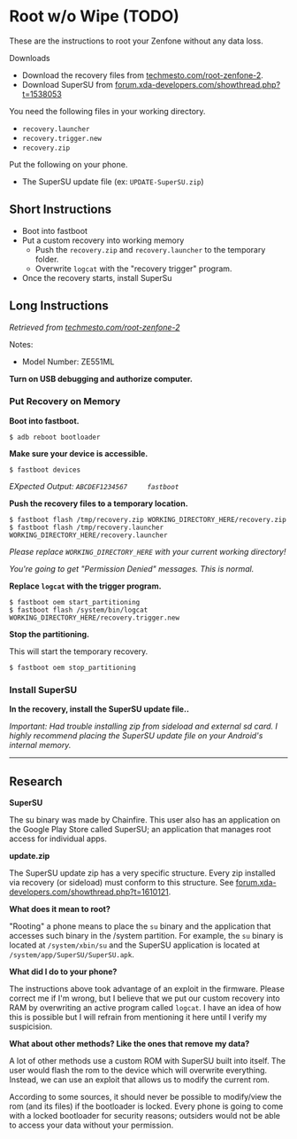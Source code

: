 # Root w/o Wipe (TODO)

These are the instructions to root your Zenfone without any data loss.

Downloads
* Download the recovery files from [techmesto.com/root-zenfone-2](https://www.techmesto.com/root-zenfone-2/).
* Download SuperSU from [forum.xda-developers.com/showthread.php?t=1538053](http://forum.xda-developers.com/showthread.php?t=1538053)

You need the following files in your working directory.
* `recovery.launcher`
* `recovery.trigger.new`
* `recovery.zip`

Put the following on your phone.
* The SuperSU update file (ex: `UPDATE-SuperSU.zip`)

## Short Instructions

* Boot into fastboot
* Put a custom recovery into working memory
  * Push the `recovery.zip` and `recovery.launcher` to the temporary folder.
  * Overwrite `logcat` with the "recovery trigger" program.
* Once the recovery starts, install SuperSu

## Long Instructions

*Retrieved from [techmesto.com/root-zenfone-2](https://www.techmesto.com/root-zenfone-2/)*

Notes:
 * Model Number: ZE551ML

**Turn on USB debugging and authorize computer.**

### Put Recovery on Memory

**Boot into fastboot.**
```
$ adb reboot bootloader
```

**Make sure your device is accessible.**
```
$ fastboot devices
```
*EXpected Output: `ABCDEF1234567     fastboot`*

**Push the recovery files to a temporary location.**
```
$ fastboot flash /tmp/recovery.zip WORKING_DIRECTORY_HERE/recovery.zip
$ fastboot flash /tmp/recovery.launcher WORKING_DIRECTORY_HERE/recovery.launcher
```
*Please replace `WORKING_DIRECTORY_HERE` with your current working directory!*

*You're going to get "Permission Denied" messages. This is normal.*

**Replace `logcat` with the trigger program.**
```
$ fastboot oem start_partitioning
$ fastboot flash /system/bin/logcat WORKING_DIRECTORY_HERE/recovery.trigger.new
```

**Stop the partitioning.**

This will start the temporary recovery.
```
$ fastboot oem stop_partitioning
```

### Install SuperSU

**In the recovery, install the SuperSU update file..**

*Important: Had trouble installing zip from sideload and external sd card. I highly recommend placing the SuperSU update file on your Android's internal memory.*

---

## Research

**SuperSU**

The su binary was made by Chainfire. This user also has an application on the Google Play Store called SuperSU; an application that manages root access for individual apps.

**update.zip**

The SuperSU update zip has a very specific structure. Every zip installed via recovery (or sideload) must conform to this structure. See [forum.xda-developers.com/showthread.php?t=1610121](https://forum.xda-developers.com/showthread.php?t=1610121).

**What does it mean to root?**

"Rooting" a phone means to place the `su` binary and the application that accesses such binary in the /system partition. For example, the `su` binary is located at `/system/xbin/su` and the SuperSU application is located at `/system/app/SuperSU/SuperSU.apk`.

**What did I do to your phone?**

The instructions above took advantage of an exploit in the firmware. Please correct me if I'm wrong, but I believe that we put our custom recovery into RAM by overwriting an active program called `logcat`. I have an idea of how this is possible but I will refrain from mentioning it here until I verify my suspicision.

**What about other methods? Like the ones that remove my data?**

A lot of other methods use a custom ROM with SuperSU built into itself. The user would flash the rom to the device which will overwrite everything. Instead, we can use an exploit that allows us to modify the current rom.

According to some sources, it should never be possible to modify/view the rom (and its files) if the bootloader is locked. Every phone is going to come with a locked bootloader for security reasons; outsiders would not be able to access your data without your permission.
